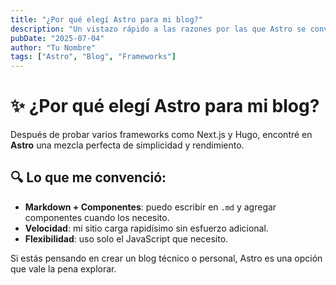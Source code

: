 ```yaml
---
title: "¿Por qué elegí Astro para mi blog?"
description: "Un vistazo rápido a las razones por las que Astro se convirtió en mi framework favorito."
pubDate: "2025-07-04"
author: "Tu Nombre"
tags: ["Astro", "Blog", "Frameworks"]
---
```


# ✨ ¿Por qué elegí Astro para mi blog?

Después de probar varios frameworks como Next.js y Hugo, encontré en **Astro** una mezcla perfecta de simplicidad y rendimiento.

## 🔍 Lo que me convenció:

- **Markdown + Componentes**: puedo escribir en `.md` y agregar componentes cuando los necesito.
- **Velocidad**: mi sitio carga rapidísimo sin esfuerzo adicional.
- **Flexibilidad**: uso solo el JavaScript que necesito.

Si estás pensando en crear un blog técnico o personal, Astro es una opción que vale la pena explorar.
